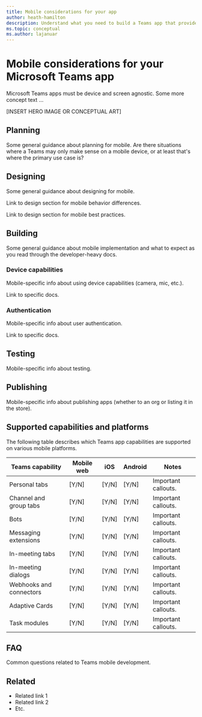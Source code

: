 ```yaml
---
title: Mobile considerations for your app
author: heath-hamilton
description: Understand what you need to build a Teams app that provides a high-quality mobile experience.
ms.topic: conceptual
ms.author: lajanuar
---
```

# Mobile considerations for your Microsoft Teams app

Microsoft Teams apps must be device and screen agnostic. Some more concept text ...

[INSERT HERO IMAGE OR CONCEPTUAL ART]

## Planning

Some general guidance about planning for mobile. Are there situations where a Teams may only make sense on a mobile device, or at least that's where the primary use case is?

## Designing

Some general guidance about designing for mobile.

Link to design section for mobile behavior differences.

Link to design section for mobile best practices.

## Building

Some general guidance about mobile implementation and what to expect as you read through the developer-heavy docs.

### Device capabilities

Mobile-specific info about using device capabilities (camera, mic, etc.).

Link to specific docs.

### Authentication

Mobile-specific info about user authentication.

Link to specific docs.

## Testing

Mobile-specific info about testing.

## Publishing

Mobile-specific info about publishing apps (whether to an org or listing it in the store).

## Supported capabilities and platforms

The following table describes which Teams app capabilities are supported on various mobile platforms.

|**Teams capability**|**Mobile web**|**iOS**|**Android**|**Notes**|
|----------|-----------|------------|------------|------------|
|Personal tabs     |[Y/N]       |[Y/N]        |[Y/N]        |Important callouts.|
|Channel and group tabs|[Y/N]|[Y/N]|[Y/N]|Important callouts.|
|Bots|[Y/N]  |[Y/N]|[Y/N]|Important callouts.|
|Messaging extensions|[Y/N]  |[Y/N]|[Y/N]|Important callouts.|
|In-meeting tabs|[Y/N]  |[Y/N]|[Y/N]|Important callouts.|
|In-meeting dialogs|[Y/N]  |[Y/N]|[Y/N]|Important callouts.|
|Webhooks and connectors|[Y/N]  |[Y/N]|[Y/N]|Important callouts.|
|Adaptive Cards|[Y/N]  |[Y/N]|[Y/N]|Important callouts.|
|Task modules|[Y/N]  |[Y/N]|[Y/N]|Important callouts.|

## FAQ

Common questions related to Teams mobile development.

## Related

* Related link 1
* Related link 2
* Etc.
